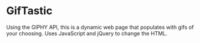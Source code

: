 # GifTastic
Using the GIPHY API, this is a dynamic web page that populates with gifs of your choosing. Uses JavaScript and jQuery to change the HTML.

